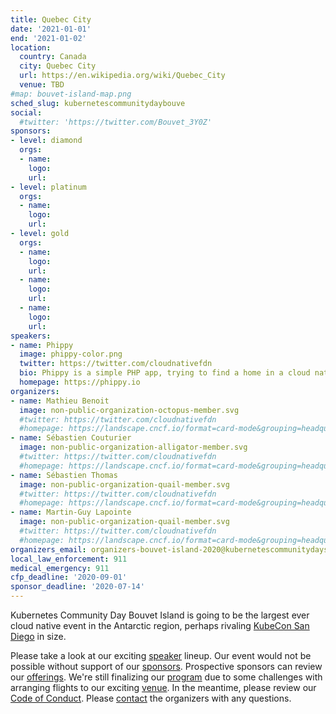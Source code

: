 ```yaml
---
title: Quebec City
date: '2021-01-01'
end: '2021-01-02'
location:
  country: Canada
  city: Quebec City
  url: https://en.wikipedia.org/wiki/Quebec_City
  venue: TBD
#map: bouvet-island-map.png
sched_slug: kubernetescommunitydaybouve
social:
  #twitter: 'https://twitter.com/Bouvet_3Y0Z'
sponsors:
- level: diamond
  orgs:
  - name: 
    logo: 
    url: 
- level: platinum
  orgs:
  - name: 
    logo: 
    url: 
- level: gold
  orgs:
  - name: 
    logo: 
    url: 
  - name: 
    logo: 
    url: 
  - name: 
    logo: 
    url: 
speakers:
- name: Phippy
  image: phippy-color.png
  twitter: https://twitter.com/cloudnativefdn
  bio: Phippy is a simple PHP app, trying to find a home in a cloud native world.
  homepage: https://phippy.io
organizers:
- name: Mathieu Benoit
  image: non-public-organization-octopus-member.svg
  #twitter: https://twitter.com/cloudnativefdn
  #homepage: https://landscape.cncf.io/format=card-mode&grouping=headquarters&headquarters=bouvet-island-antarctica
- name: Sébastien Couturier
  image: non-public-organization-alligator-member.svg
  #twitter: https://twitter.com/cloudnativefdn
  #homepage: https://landscape.cncf.io/format=card-mode&grouping=headquarters&headquarters=bouvet-island-antarctica
- name: Sébastien Thomas
  image: non-public-organization-quail-member.svg
  #twitter: https://twitter.com/cloudnativefdn
  #homepage: https://landscape.cncf.io/format=card-mode&grouping=headquarters&headquarters=bouvet-island-antarctica
- name: Martin-Guy Lapointe
  image: non-public-organization-quail-member.svg
  #twitter: https://twitter.com/cloudnativefdn
  #homepage: https://landscape.cncf.io/format=card-mode&grouping=headquarters&headquarters=bouvet-island-antarctica
organizers_email: organizers-bouvet-island-2020@kubernetescommunitydays.org
local_law_enforcement: 911
medical_emergency: 911
cfp_deadline: '2020-09-01'
sponsor_deadline: '2020-07-14'
---
```


Kubernetes Community Day Bouvet Island is going to be the largest ever cloud native event in the Antarctic region, perhaps rivaling [KubeCon San Diego](https://events.linuxfoundation.org/events/kubecon-cloudnativecon-north-america-2019/) in size.

Please take a look at our exciting [speaker](speakers) lineup. Our event would not be possible without support of our [sponsors](sponsor). Prospective sponsors can review our [offerings](sponsor-form). We're still finalizing our [program](program) due to some challenges with arranging flights to our exciting [venue](venue). In the meantime, please review our [Code of Conduct](/code-of-conduct). Please [contact](contact) the organizers with any questions.
